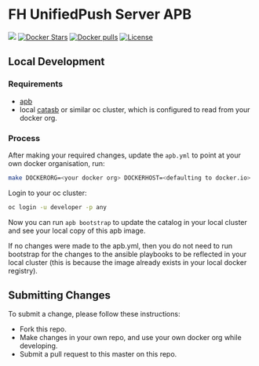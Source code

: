 # FH UnifiedPush Server APB

[![](https://img.shields.io/docker/automated/jrottenberg/ffmpeg.svg)](https://hub.docker.com/r/aerogearcatalog/unifiedpush-apb/)
[![Docker Stars](https://img.shields.io/docker/stars/aerogearcatalog/unifiedpush-apb.svg)](https://registry.hub.docker.com/v2/repositories/aerogearcatalog/unifiedpush-apb/stars/count/)
[![Docker pulls](https://img.shields.io/docker/pulls/aerogearcatalog/unifiedpush-apb.svg)](https://registry.hub.docker.com/v2/repositories/aerogearcatalog/unifiedpush-apb/)
[![License](https://img.shields.io/:license-Apache2-blue.svg)](http://www.apache.org/licenses/LICENSE-2.0)

## Local Development

### Requirements

- [apb](https://github.com/ansibleplaybookbundle/ansible-playbook-bundle/blob/master/README.md#installing-the-apb-tool)
- local [catasb](https://github.com/fusor/catasb) or similar oc cluster, which is configured to read from your docker org.

### Process

After making your required changes, update the `apb.yml` to point at your own docker organisation, run:

```bash
make DOCKERORG=<your docker org> DOCKERHOST=<defaulting to docker.io>
```

Login to your oc cluster:

```bash
oc login -u developer -p any
```

Now you can run `apb bootstrap` to update the catalog in your local cluster and see your local copy of this apb image.

If no changes were made to the apb.yml, then you do not need to run bootstrap for the changes to the ansible playbooks to be reflected in your local cluster (this is because the image already exists in your local docker registry).

## Submitting Changes

To submit a change, please follow these instructions:

- Fork this repo.
- Make changes in your own repo, and use your own docker org while developing.
- Submit a pull request to this master on this repo.
